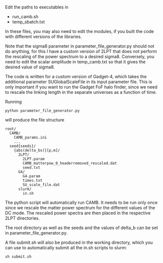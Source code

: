 Edit the paths to executables in
* run\_camb.sh
* temp\_sbatch.txt

In these files, you may also need to edit the modules,
if you built the code with different versions of the libraries.

Note that the sigma8 parameter in parameter\_file\_generator.py
should not do anything, for this I have a custom version of 2LPT that
does not perform the rescaling of the power spectrum to a desired sigma8.
Conversely, you need to edit the scalar amplitude in temp\_camb.txt so
that it gives the desired value of sigma8.

The code is written for a custom version of Gadget-4, which takes the additional
parameter SUGlobalScaleFile in its input parameter file.
This is only important if you want to run the Gadget FoF halo finder, since we
need to rescale the linking length in the separate universes as a function of time.

Running
```shell
python parameter_file_generator.py
```
will produce the file structure

    root/
      CAMB/
        CAMB_params.ini
        ...
      seed{seeds}/
        {abs(delta_bs)}[p,m]/
          2LPT/
            2LPT.param
            CAMB_matterpow_0_headerremoved_rescaled.dat
            seed.txt
          G4/
            G4.param
            times.txt
            SU_scale_file.dat
          slurm/
            in.sh

The python script will automatically run CAMB. It needs to be run only once
since we rescale the matter power spectrum for the different values of the DC mode.
The rescaled power spectra are then placed in the respective 2LPT directories.

The root directory as well as the seeds and the values of delta\_b
can be set in parameter\_file\_generator.py.

A file submit.sh will also be produced in the working directory, which you can use
to automatically submit all the in.sh scripts to slurm:
```shell
sh submit.sh
```

